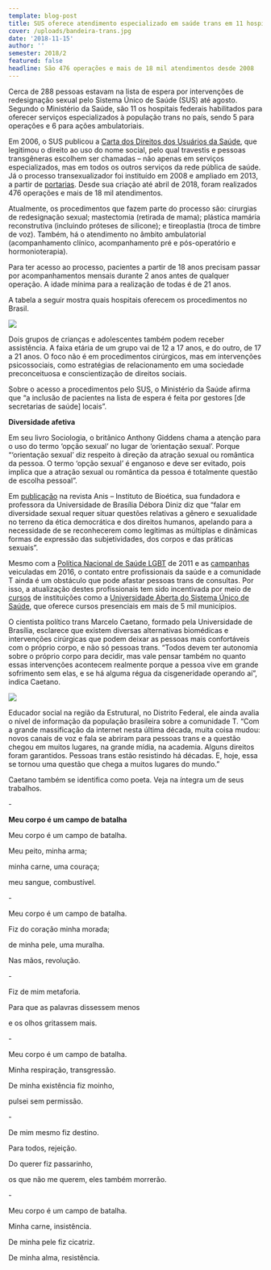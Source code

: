 ```yaml
---
template: blog-post
title: SUS oferece atendimento especializado em saúde trans em 11 hospitais federais
cover: /uploads/bandeira-trans.jpg
date: '2018-11-15'
author: ''
semester: 2018/2
featured: false
headline: São 476 operações e mais de 18 mil atendimentos desde 2008
---
```

Cerca de 288 pessoas estavam na lista de espera por intervenções de redesignação sexual pelo Sistema Único de Saúde (SUS) até agosto. Segundo o Ministério da Saúde, são 11 os hospitais federais habilitados para oferecer serviços especializados à população trans no país, sendo 5 para operações e 6 para ações ambulatoriais. 

Em 2006, o SUS publicou a [Carta dos Direitos dos Usuários da Saúde](http://bvsms.saude.gov.br/bvs/publicacoes/cartas_direitos_usuarios_saude_3ed.pdf), que legitimou o direito ao uso do nome social, pelo qual travestis e pessoas transgêneras escolhem ser chamadas – não apenas em serviços especializados, mas em todos os outros serviços da rede pública de saúde. Já o processo transexualizador foi instituído em 2008 e ampliado em 2013, a partir de [portarias](http://bvsms.saude.gov.br/bvs/saudelegis/gm/2013/prt2803_19_11_2013.html). Desde sua criação até abril de 2018, foram realizados 476 operações e mais de 18 mil atendimentos.

Atualmente, os procedimentos que fazem parte do processo são: cirurgias de redesignação sexual; mastectomia (retirada de mama); plástica mamária reconstrutiva (incluindo próteses de silicone); e tireoplastia (troca de timbre de voz). Também, há o atendimento no âmbito ambulatorial (acompanhamento clínico, acompanhamento pré e pós-operatório e hormonioterapia).

Para ter acesso ao processo, pacientes a partir de 18 anos precisam passar por acompanhamentos mensais durante 2 anos antes de qualquer operação. A idade mínima para a realização de todas é de 21 anos.

A tabela a seguir mostra quais hospitais oferecem os procedimentos no Brasil.

![](/uploads/tabela-de-hospitais-federais.png)

Dois grupos de crianças e adolescentes também podem receber assistência. A faixa etária de um grupo vai de 12 a 17 anos, e do outro, de 17 a 21 anos. O foco não é em procedimentos cirúrgicos, mas em intervenções psicossociais, como estratégias de relacionamento em uma sociedade preconceituosa e conscientização de direitos sociais.

Sobre o acesso a procedimentos pelo SUS, o Ministério da Saúde afirma que “a inclusão de pacientes na lista de espera é feita por gestores \[de secretarias de saúde] locais”.

**Diversidade afetiva**

Em seu livro Sociologia, o britânico Anthony Giddens chama a atenção para o uso do termo ‘opção sexual’ no lugar de ‘orientação sexual’. Porque “‘orientação sexual’ diz respeito à direção da atração sexual ou romântica da pessoa. O termo ‘opção sexual’ é enganoso e deve ser evitado, pois implica que a atração sexual ou romântica da pessoa é totalmente questão de escolha pessoal”.

Em [publicação](http://www.anis.org.br/biblioteca/2014-12/homofobia_e_educacaopdf.pdf) na revista Anis – Instituto de Bioética, sua fundadora e professora da Universidade de Brasília Débora Diniz diz que “falar em diversidade sexual requer situar questões relativas a gênero e sexualidade no terreno da ética democrática e dos direitos humanos, apelando para a necessidade de se reconhecerem como legítimas as múltiplas e dinâmicas formas de expressão das subjetividades, dos corpos e das práticas sexuais”.

Mesmo com a [Política Nacional de Saúde LGBT](http://bvsms.saude.gov.br/bvs/publicacoes/politica_nacional_saude_lesbicas_gays.pdf) de 2011 e as [campanhas](http://portalms.saude.gov.br/component/content/article/41380-gays-lesbicas-bissexuais-travestis-e-transexuais) veiculadas em 2016, o contato entre profissionais da saúde e a comunidade T ainda é um obstáculo que pode afastar pessoas trans de consultas. Por isso, a atualização destes profissionais tem sido incentivada por meio de [cursos](http://unasus.uerj.br/cursos-em-andamento/lgbt/) de instituições como a [Universidade Aberta do Sistema Único de Saúde](https://www.unasus.gov.br/), que oferece cursos presenciais em mais de 5 mil municípios.

O cientista político trans Marcelo Caetano, formado pela Universidade de Brasília, esclarece que existem diversas alternativas biomédicas e intervenções cirúrgicas que podem deixar as pessoas mais confortáveis com o próprio corpo, e não só pessoas trans. “Todos devem ter autonomia sobre o próprio corpo para decidir, mas vale pensar também no quanto essas intervenções acontecem realmente porque a pessoa vive em grande sofrimento sem elas, e se há alguma régua da cisgeneridade operando aí”, indica Caetano.

![](/uploads/marcelo-caetano.png)

Educador social na região da Estrutural, no Distrito Federal, ele ainda avalia o nível de informação da população brasileira sobre a comunidade T. “Com a grande massificação da internet nesta última década, muita coisa mudou: novos canais de voz e fala se abriram para pessoas trans e a questão chegou em muitos lugares, na grande mídia, na academia. Alguns direitos foram garantidos. Pessoas trans estão resistindo há décadas. E, hoje, essa se tornou uma questão que chega a muitos lugares do mundo.”

Caetano também se identifica como poeta. Veja na íntegra um de seus trabalhos.

\-

**Meu corpo é um campo de batalha**

Meu corpo é um campo de batalha.

Meu peito, minha arma;

minha carne, uma couraça;

meu sangue, combustível.

\-

Meu corpo é um campo de batalha.

Fiz do coração minha morada;

de minha pele, uma muralha.

Nas mãos, revolução.

\-

Fiz de mim metaforia.

Para que as palavras dissessem menos

e os olhos gritassem mais.

\-

Meu corpo é um campo de batalha.

Minha respiração, transgressão.

De minha existência fiz moinho,

pulsei sem permissão.

\-

De mim mesmo fiz destino.

Para todos, rejeição.

Do querer fiz passarinho,

os que não me querem, eles também morrerão.

\-

Meu corpo é um campo de batalha.

Minha carne, insistência.

De minha pele fiz cicatriz.

De minha alma, resistência.
